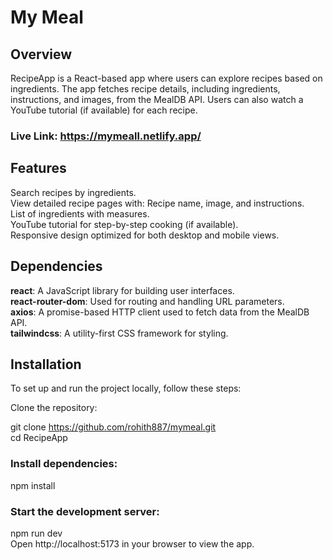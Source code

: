 # My Meal
## Overview
RecipeApp is a React-based app where users can explore recipes based on ingredients. The app fetches recipe details, including ingredients, instructions, and images, from the MealDB API. Users can also watch a YouTube tutorial (if available) for each recipe.
### Live Link: https://mymeall.netlify.app/


## Features
Search recipes by ingredients.<br />
View detailed recipe pages with:
Recipe name, image, and instructions.<br />
List of ingredients with measures.<br />
YouTube tutorial for step-by-step cooking (if available).<br />
Responsive design optimized for both desktop and mobile views.

## Dependencies
**react**: A JavaScript library for building user interfaces.<br />
**react-router-dom**: Used for routing and handling URL parameters.<br />
**axios**: A promise-based HTTP client used to fetch data from the MealDB API.<br />
**tailwindcss**: A utility-first CSS framework for styling.<br />

## Installation
To set up and run the project locally, follow these steps:

Clone the repository:

git clone https://github.com/rohith887/mymeal.git <br/>
cd RecipeApp

### Install dependencies:

npm install

### Start the development server:

npm run dev  <br />
Open http://localhost:5173 in your browser to view the app.

